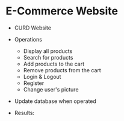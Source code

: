 # E-Commerce Website

- CURD Website
  
- Operations
  
   - Display all products
   - Search for products
   - Add products to the cart
   - Remove products from the cart
   - Login & Logout
   - Register
   - Change user's picture
     
- Update database when operated

- Results:
